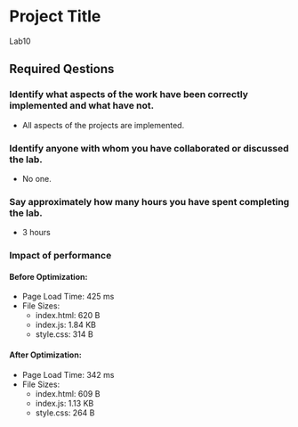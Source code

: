 # Project Title
Lab10

## Required Qestions


### Identify what aspects of the work have been correctly implemented and what have not.

* All aspects of the projects are implemented.

### Identify anyone with whom you have collaborated or discussed the lab.

* No one.

### Say approximately how many hours you have spent completing the lab.

* 3 hours

### Impact of performance

#### Before Optimization:
* Page Load Time: 425 ms
* File Sizes: 
	* index.html: 620 B
	* index.js: 1.84 KB
	* style.css: 314 B

#### After Optimization:
* Page Load Time: 342 ms
* File Sizes: 
	* index.html: 609 B
	* index.js: 1.13 KB
	* style.css: 264 B
